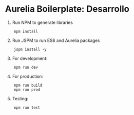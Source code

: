 # Aurelia Boilerplate: Desarrollo


1. Run NPM to generate libraries
```
	npm install
```
2. Run JSPM to run ES6 and Aurelia packages
```
	jspm install -y
```
3. For development: 
```
	npm run dev
```
4. For production:
```
	npm run build
	npm run prod
```
5. Testing:
```
	npm run test
```
